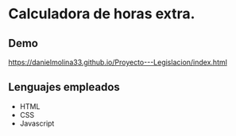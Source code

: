 # Calculadora de horas extra.

## Demo
https://danielmolina33.github.io/Proyecto---Legislacion/index.html

## Lenguajes empleados

- HTML
- CSS
- Javascript

